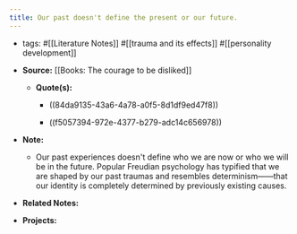 ```yaml
---
title: Our past doesn't define the present or our future.
---
```


- tags: #[[Literature Notes]] #[[trauma and its effects]] #[[personality development]]

- **Source:** [[Books: The courage to be disliked]]
	 - **Quote(s):** 
		 - ((84da9135-43a6-4a78-a0f5-8d1df9ed47f8))

		 - ((f5057394-972e-4377-b279-adc14c656978))

- **Note:**
	 - Our past experiences doesn't define who we are now or who we will be in the future. Popular Freudian psychology has typified that we are shaped by our past traumas and resembles determinism——that our identity is completely determined by previously existing causes. 

- **Related Notes:**

- **Projects:**
